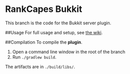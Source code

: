 RankCapes Bukkit
===============

This branch is the code for the Bukkit server plugin.

##Usage
For full usage and setup, see [the wiki](http://github.com/jadar/RankCapesBukkit/wiki).

##Compilation
To compile the **plugin**.

1. Open a command line window in the root of the branch
2. Run `./gradlew build`.

The artifacts are in `./build/libs/`.